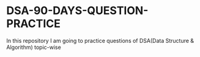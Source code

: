 # DSA-90-DAYS-QUESTION-PRACTICE
In this repository I am going to practice questions of DSA(Data Structure &amp; Algorithm) topic-wise
